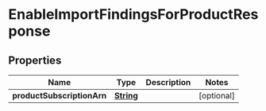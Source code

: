 

# EnableImportFindingsForProductResponse


## Properties

| Name | Type | Description | Notes |
|------------ | ------------- | ------------- | -------------|
|**productSubscriptionArn** | [**String**](String.md) |  |  [optional] |



